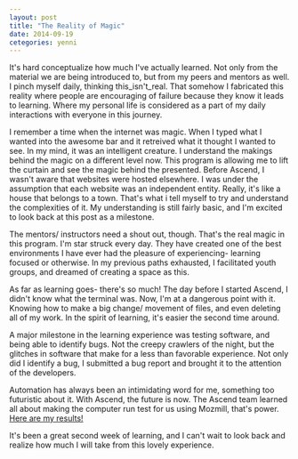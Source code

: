 ```yaml
---
layout: post
title: "The Reality of Magic"
date: 2014-09-19
cetegories: yenni
---
```


It's hard conceptualize how much I've actually learned. Not only from the material we are being introduced to, but from my peers and mentors as well. I pinch myself daily, thinking this_isn't_real. That somehow I fabricated this reality where people are encouraging of failure because they know it leads to learning. Where my personal life is considered as a part of my daily interactions with everyone in this journey. 

I remember a time when the internet was magic. When I typed what I wanted into the awesome bar and it retreived what it thought I wanted to see. In my mind, it was an intelligent creature. I understand the makings behind the magic on a different level now. This program is allowing me to lift the curtain and see the magic behind the presented. Before Ascend, I wasn't aware that websites were hosted elsewhere. I was under the assumption that each website was an independent entity. Really, it's like a house that belongs to a town. That's what i tell myself to try and understand the complexities of it. My understanding is still fairly basic, and I'm excited to look back at this post as a milestone.

The mentors/ instructors need a shout out, though. That's the real magic in this program. I'm star struck every day. They have created one of the best environments I have ever had the pleasure of experiencing- learning focused or otherwise. In my previous paths exhausted, I facilitated youth groups, and dreamed of creating a space as this. 

As far as learning goes- there's so much! The day before I started Ascend, I didn't know what the terminal was. Now, I'm at a dangerous point with it. Knowing how to make a big change/ movement of files, and even deleting all of my work. In the spirit of learning, it's easier the second time around.

A major milestone in the learning experience was testing software, and being able to identify bugs. Not the creepy crawlers of the night, but the glitches in software that make for a less than favorable experience. Not only did I identify a bug, I submitted a bug report and brought it to the attention of the developers.

Automation has always been an intimidating word for me, something too futuristic about it. With Ascend, the future is now. The Ascend team learned all about making the computer run test for us using Mozmill, that's power. [Here are my results!](http://mozmill-crowd.blargon7.com/#/functional/report/2f982f72826307fed840a3b11c3ba091)

It's been a great second week of learning, and I can't wait to look back and realize how much I will take from this lovely experience. 
